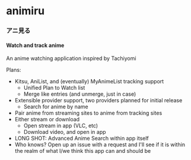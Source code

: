 # animiru
### アニ見る
#### Watch and track anime
An anime watching application inspired by Tachiyomi

Plans:
* Kitsu, AniList, and (eventually) MyAnimeList tracking support
  * Unified Plan to Watch list
  * Merge like entries (and unmerge, just in case)
* Extensible provider support, two providers planned for initial release
  * Search for anime by name
* Pair anime from streaming sites to anime from tracking sites
* Either stream or download
  * Open stream in app (VLC, etc)
  * Download video, and open in app
* LONG SHOT: Advanced Anime Search within app itself
* Who knows? Open up an issue with a request and I'll see if it is within the realm of what I/we think this app can and should be
